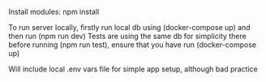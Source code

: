 Install modules: npm install

To run server locally, firstly run local db using (docker-compose up) and then run (npm run dev)
Tests are using the same db for simplicity there before running (npm run test), ensure that you have run (docker-compose up)

Will include local .env vars file for simple app setup, although bad practice
